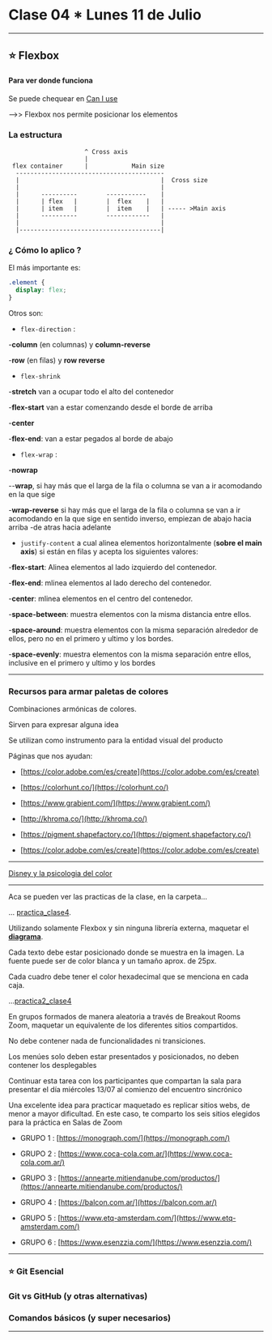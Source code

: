 # Clase 04 * Lunes 11 de Julio

---

## :star:  Flexbox

#### Para ver donde funciona

Se puede chequear en [Can I use](https://caniuse.com/?search=flexbox)


-->> Flexbox nos permite posicionar los elementos

### La estructura

``` 
                     ^ Cross axis
                     |
 flex container      |            Main size
  -----------------------------------------
  |                                       |  Cross size
  |                                       |
  |      ----------        -----------    |
  |      | flex   |        |  flex    |   |
  |      | item   |        |  item    |   | ----- >Main axis
  |      ----------        ------------   |
  |                                       |
  |---------------------------------------|

```
### ¿ Cómo lo aplico ?

El más importante es:

```CSS
.element {
  display: flex;
}
```

Otros son:


- ```flex-direction``` : 

-**column** (en columnas) y **column-reverse**

-**row** (en filas) y **row reverse**


- ```flex-shrink```

-**stretch** van a ocupar todo el alto del contenedor

-**flex-start** van a estar comenzando desde el borde de arriba

-**center**

-**flex-end**: van a estar pegados al borde de abajo

- ```flex-wrap``` : 

-**nowrap**

--**wrap**, si hay más que el larga de la fila o columna se van a ir acomodando en la que sige

-**wrap-reverse** si hay más que el larga de la fila o columna se van a ir acomodando en la que sige en sentido inverso, empiezan de abajo hacia arriba -de atras hacia adelante

- ```justify-content``` a cual alinea elementos horizontalmente (**sobre el main axis**) si están en filas y acepta los siguientes valores:

-**flex-start**: Alinea elementos al lado izquierdo del contenedor.

-**flex-end**: mlinea elementos al lado derecho del contenedor.

-**center**: mlinea elementos en el centro del contenedor.

-**space-between**: muestra elementos con la misma distancia entre ellos.

-**space-around**: muestra elementos con la misma separación alrededor de ellos, pero no en el primero y ultimo y los bordes.

-**space-evenly**: muestra elementos con la misma separación entre ellos, inclusive en el primero y ultimo y los bordes

---


### Recursos para armar paletas de colores

Combinaciones armónicas de colores.

Sirven para expresar alguna idea

Se utilizan como instrumento para la entidad visual del producto

Páginas que nos ayudan:

- [https://color.adobe.com/es/create](https://color.adobe.com/es/create)

- [https://colorhunt.co/](https://colorhunt.co/)

- [https://www.grabient.com/](https://www.grabient.com/)

- [http://khroma.co/](http://khroma.co/)

- [https://pigment.shapefactory.co/](https://pigment.shapefactory.co/)

- [https://color.adobe.com/es/create](https://color.adobe.com/es/create)

---

[Disney y la psicologia del color](https://mott.pe/noticias/lo-que-los-villanos-de-disney-revelan-sobre-la-psicologia-del-color/)

---


Aca se pueden ver las practicas de la clase, en la carpeta...

... [practica_clase4](https://github.com/eugenia1984/Avalith-React/tree/main/clase04/practica_clase4).

Utilizando solamente Flexbox y sin ninguna librería externa, maquetar el [**diagrama**](https://github.com/eugenia1984/Avalith-React/blob/main/clase04/maquetado.pdf).

Cada texto debe estar posicionado donde se muestra en la imagen. La fuente puede ser de color blanca y un tamaño aprox. de 25px.

Cada cuadro debe tener el color hexadecimal que se menciona en cada caja. 



...[practica2_clase4](https://github.com/eugenia1984/Avalith-React/tree/main/clase04/practica2_clase4)

En grupos formados de manera aleatoria a través de Breakout Rooms Zoom, maquetar un equivalente de los diferentes sitios compartidos. 

No debe contener nada de funcionalidades ni transiciones. 

Los menúes solo deben estar presentados y posicionados, no deben contener los desplegables

Continuar esta tarea con los participantes que compartan la sala para presentar el día miércoles 13/07 al comienzo del encuentro sincrónico

Una excelente idea para practicar maquetado es replicar sitios webs, de menor a mayor dificultad. En este caso, te comparto los seis sitios elegidos para la práctica en Salas de Zoom

-  GRUPO 1 : [https://monograph.com/](https://monograph.com/)

-  GRUPO 2 : [https://www.coca-cola.com.ar/](https://www.coca-cola.com.ar/)

-  GRUPO 3 : [https://annearte.mitiendanube.com/productos/](https://annearte.mitiendanube.com/productos/)

-  GRUPO 4 : [https://balcon.com.ar/](https://balcon.com.ar/)

-  GRUPO 5 : [https://www.etq-amsterdam.com/](https://www.etq-amsterdam.com/)

-  GRUPO 6 : [https://www.esenzzia.com/](https://www.esenzzia.com/)


---

### :star: Git Esencial

### Git vs GitHub (y otras alternativas)

### Comandos básicos (y super necesarios)


---
